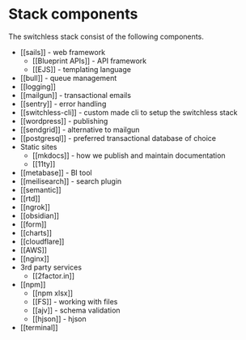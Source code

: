# Stack components

The switchless stack consist of the following components. 

- [[sails]] - web framework
	- [[Blueprint APIs]] - API framework
	- [[EJS]] - templating language
- [[bull]] - queue management
- [[logging]]
- [[mailgun]] - transactional emails
- [[sentry]] - error handling
- [[switchless-cli]] - custom made cli to setup the switchless stack
- [[wordpress]] - publishing
- [[sendgrid]] - alternative to mailgun
- [[postgresql]] - preferred transactional database of choice
- Static sites
	- [[mkdocs]] - how we publish and maintain documentation
	- [[11ty]]
- [[metabase]] - BI tool 
- [[meilisearch]] - search plugin
- [[semantic]]
- [[rtd]]
- [[ngrok]]
- [[obsidian]] 
- [[form]]
- [[charts]]
- [[cloudflare]]
- [[AWS]]
- [[nginx]]
- 3rd party services
	- [[2factor.in]]
- [[npm]]
	- [[npm xlsx]]
	- [[FS]] - working with files
	- [[ajv]] - schema validation
	- [[hjson]] - hjson
- [[terminal]]
	